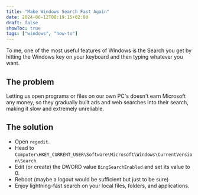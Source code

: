 ```yaml
---
title: "Make Windows Search Fast Again"
date: 2024-06-12T08:19:15+02:00
draft: false
showToc: true
tags: ["windows", "how-to"]
---
```


To me, one of the most useful features of Windows is the Search you get by hitting the Windows key on your keyboard and then typing whatever you want.

## The problem

Letting us open programs or files on our own PC's doesn't earn Microsoft any money, so they gradually built ads and web searches into their search, making it slow and extremely unreliable.

## The solution

* Open `regedit`.
* Head to `Computer\HKEY_CURRENT_USER\Software\Microsoft\Windows\CurrentVersion\Search`.
* Edit (or create) the DWORD value `BingSearchEnabled` and set its value to 0.
* Reboot (maybe a logout would be sufficient but just to be sure)
* Enjoy lightning-fast search on your local files, folders, and applications.